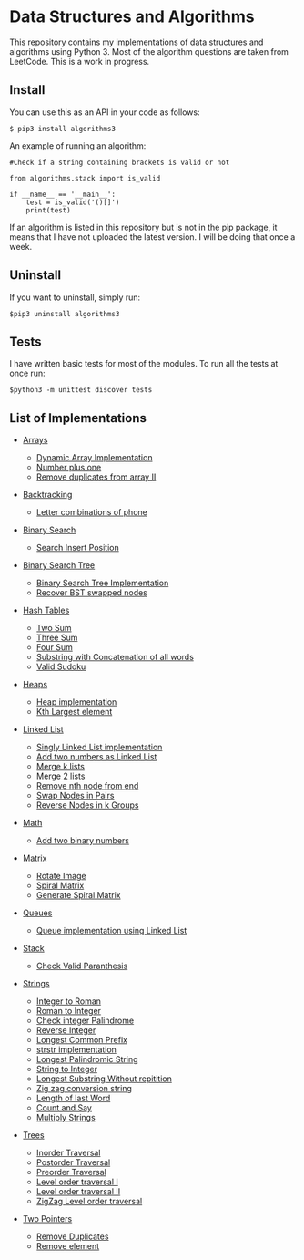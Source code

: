 Data Structures and Algorithms
==============================
 
This repository contains my implementations of data structures and algorithms using Python 3. Most of the algorithm questions are taken from LeetCode. This is a work in progress.

## Install
You can use this as an API in your code as follows:

	$ pip3 install algorithms3

An example of running an algorithm:

```python3
#Check if a string containing brackets is valid or not

from algorithms.stack import is_valid

if __name__ == '__main__':
	test = is_valid('()[]')
	print(test)
```

If an algorithm is listed in this repository but is not in the pip package, it means that I have not uploaded the latest version. I will be doing that once a week. 

## Uninstall
If you want to uninstall, simply run:

	$pip3 uninstall algorithms3

## Tests
I have written basic tests for most of the modules. To run all the tests at once run:
	
	$python3 -m unittest discover tests

[//]: # (Data Structures -> 6)
[//]: # (Algorithms -> 43)

## List of Implementations

* [Arrays](algorithms/arrays)
	* [Dynamic Array Implementation](algorithms/arrays/dynamic_array_implementation.py)
	* [Number plus one](algorithms/arrays/number_plus_one.py)
	* [Remove duplicates from array II](algorithms/arrays/remove_duplicates.py)

* [Backtracking](algorithms/backtracking)
	* [Letter combinations of phone](algorithms/backtracking/letter_combinations.py)

* [Binary Search](algorithms/binarysearch)
	* [Search Insert Position](algorithms/binarysearch/search_insert_position.py)

* [Binary Search Tree](algorithms/bst)
	* [Binary Search Tree Implementation](algorithms/bst/bst.py)
	* [Recover BST swapped nodes](algorithms/bst/recover_bst.py)

* [Hash Tables](algorithms/hashtables)
	* [Two Sum](algorithms/hashtables/two_sum.py)
	* [Three Sum](algorithms/hashtables/three_sum.py)
	* [Four Sum](algorithms/hashtables/four_sum.py)
	* [Substring with Concatenation of all words](algorithms/hashtables/substring_concat.py)
	* [Valid Sudoku](algorithms/hashtables/valid_sudoku.py)

* [Heaps](algorithms/heaps)
	* [Heap implementation](algorithms/heaps/heap_implementation.py)
	* [Kth Largest element](algorithms/heaps/kth_largest.py)

* [Linked List](algorithms/linkedlist)
	* [Singly Linked List implementation](algorithms/linkedlist/singly_linked_list.py)
	* [Add two numbers as Linked List](algorithms/linkedlist/add_two_numbers.py)
	* [Merge k lists](algorithms/linkedlist/merge_k_lists.py)
	* [Merge 2 lists](algorithms/linkedlist/merge_two_lists.py)
	* [Remove nth node from end](algorithms/linkedlist/remove_nth_end.py)
	* [Swap Nodes in Pairs](algorithms/linkedlist/swap_pairs.py)
	* [Reverse Nodes in k Groups](algorithms/linkedlist/reverse_k_groups.py)

* [Math](algorithms/math)
	* [Add two binary numbers](algorithms/math/add_binary.py)

* [Matrix](algorithms/matrix)
	* [Rotate Image](algorithms/matrix/rotate_image.py)
	* [Spiral Matrix](algorithms/matrix/spiral_matrix.py)
	* [Generate Spiral Matrix](algorithms/matrix/spiral_matrix_generate.py)

* [Queues](algorithms/queues)
 	* [Queue implementation using Linked List](algorithms/queues/queue_implementation.py)

* [Stack](algorithms/stack)
	* [Check Valid Paranthesis](algorithms/stack/valid_paran.py)

* [Strings](algorithms/strings)
	* [Integer to Roman](algorithms/strings/int_to_roman.py)
	* [Roman to Integer](algorithms/strings/roman_to_int.py)
	* [Check integer Palindrome](algorithms/strings/palindrome.py)
	* [Reverse Integer](algorithms/strings/reverse_int.py)
	* [Longest Common Prefix](algorithms/strings/longest_common_prefix.py)
	* [strstr implementation](algorithms/strings/strstr.py)
	* [Longest Palindromic String](algorithms/strings/longest_palin_substring.py)
	* [String to Integer](algorithms/strings/string_to_integer.py)
	* [Longest Substring Without repitition](algorithms/strings/longest_substring_without_repeating.py)
	* [Zig zag conversion string](algorithms/strings/zigzag_conversion.py)
	* [Length of last Word](algorithms/strings/length_of_last_word.py)
	* [Count and Say](algorithms/strings/count_say.py)
	* [Multiply Strings](algorithms/strings/multiply_strings.py)

* [Trees](algorithms/trees)
	* [Inorder Traversal](algorithms/trees/inorder.py)
	* [Postorder Traversal](algorithms/trees/postorder.py)
	* [Preorder Traversal](algorithms/trees/preorder.py)
	* [Level order traversal I](algorithms/trees/level_order_one.py)
	* [Level order traversal II](algorithms/trees/level_order_two.py)
	* [ZigZag Level order traversal](algorithms/trees/zigzag_level_order.py)

* [Two Pointers](algorithms/twopointers)
	* [Remove Duplicates](algorithms/twopointers/remove_duplicates.py)
	* [Remove element](algorithms/twopointers/remove_element.py)


